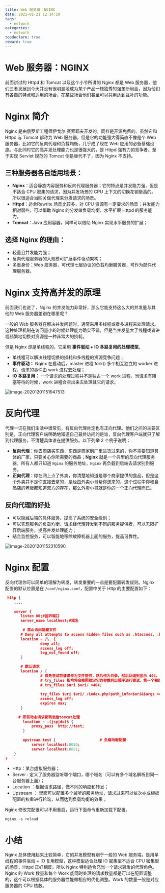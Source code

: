 ```yaml
---
title: Web 服务器：NGINX
date: 2021-01-21 12:14:10
tags:
  - network
categories:
  - network
topdeclare: true
reward: true
---
```


# Web 服务器：NGINX

前面讲过的 Httpd 和 Tomcat 以及这个小节所讲的 Nginx 都是 Web 服务器，他们三者发展到今天并没有很明显地成为某个产品一枝独秀的强垄断局面，因为他们有各自的特点和适用的场合，在某些场合他们甚至可以共用达到互补的功能。

# Nginx 简介

Nginx 是由俄罗斯工程师伊戈尔·赛索耶夫开发的，同样是开源免费的。虽然它和 Httpd 与 Tomcat 都称为 Web 服务器，但是它的功能强大得简直不像是个 Web 服务器，比如它的反向代理和负载均衡，几乎成了现在 Web 应用的必备基础设施。与此同时它的高并发处理能力也是很强大的，是 Httpd 强有力的竞争者。至于实现 Servlet 规范的 Tomcat 倒是替代不了，因为 Nginx 不支持。

## **三种服务器各自适用场景**：

- **Nginx**：适合静态内容服务和反向代理服务器；它的特点是并发能力强，但是不适合 CPU 密集的请求，因为并发场景的 CPU 上下文的切换花销挺高的。所以很适合当网关做代理来分发请求的场景。
- **Httpd**：适合Rewrite 场景比较多，对 CPU 资源有一定要求的场景；并发能力相对弱些，可以借助 Nginx 的分发做负载均衡，水平扩展 Httpd 的服务能力。
- **Tomcat**：Java 应用容器，同样可以借助 Nginx 实现水平服务的扩展；

<!--more-->

## 选择 Nginx 的理由：

- 轻量且并发能力强；
- 反向代理服务器的大规模可扩展事件驱动架构；
- 多重身份：Web 服务器，可代理七层协议的负载均衡服务器，可作为邮件代理服务器。

# Nginx 支持高并发的原理

前面我们也说了，Nginx 的并发能力非常好，那么它能支持这么大的并发量与其他的 Web 服务器差别在哪里呢？

一般的 Web 服务器在解决并发问题时，通常采用多线程或者多进程来处理请求。这种处理机制在访问量小的时候处理能力确实不错，但是当并发量大了线程或者进程频繁地切换对资源是一种非常大的损耗。

但是 Nginx 却是单线程的，它采用 **事件驱动 + IO 多路复用的处理模型**。

- 单线程可以解决线程切换的损耗和多线程的资源竞争问题；
- **事件驱动：** Nginx 在启动后，master 进程 fork() 多个相互独立的 worker 进程，请求的事件由 work 进程去处理；
- **IO 多路复用：** 一个请求的处理过程并不是独占一个 work 进程，当请求有阻塞等待的时候，work 进程会空出来去处理其它的请求。

![image-20201201151947513](/zbcn.github.io/assets/postImg/web/WEB03_nginx/image-20201201151947513.png)

# 反向代理

代理一词在我们生活中很常见，有反向代理肯定也有正向代理。他们之间的主要区别是，正向代理客户端明确地知道自己最终访问的是谁，反向代理客户端就只了解到代理服务，不清楚具体谁在提供服务。以下列举 2 个例子说明：

- **反向代理**：你去商店买东西，东西是商家到厂里进货过来的，你不需要知道具体的厂家，只要关心你所需要的商品；**Nginx** 就是一个典型的反向代理服务器，所有人都只知道 `Nginx` 的服务地址，`Nginx` 再负载到后端去请求别到服务。
- **正向代理**：你在网上点了外卖，你清楚地知道是哪个商家提供的食品，但是这个外卖并不是你直接去拿的，是经由外卖小哥帮你送来的，这个过程中你和食品店的老板都知道双方的存在，那么外卖小哥就是你的一个正向代理而已。

##  反向代理的好处

- 可以隐藏后端的具体服务，提高了系统的安全级别；
- 可以实现服务的负载均衡，请求经代理转发到不同的服务提供者，可以无限扩容后端服务，提高并发处理能力；
- 结合监控服务，可以智能地移除故障机器上面的服务，提高可靠性。

![image-20201201152310590](/zbcn.github.io/assets/postImg/web/WEB03_nginx/image-20201201152310590.png)

# Nginx 配置

反向代理你可以简单的理解为转发，转发重要的一点是要配置转发规则。Nginx 配置的默认位置是在 `/conf/nginx.conf`，配置中关于 Http 的主要配置如下：

```json
 http {                      
    ....
 
    server {
       listen 80;#监听端口
       server_name localhost;#域名
        
        # 禁止访问隐藏文件
       # Deny all attempts to access hidden files such as .htaccess, .htpasswd, .DS_Store (Mac).
       location ~ /\. {
                deny all;
                access_log off;
                log_not_found off;
       }
    
       # 默认请求
       location / {
                # 首先尝试将请求作为文件提供，然后作为目录，然后回退到显示 404。
                # try_files 指令将会按照给定它的参数列出顺序进行尝试，第一个被匹配的将会被使用。
                # try_files $uri $uri/ =404;
      
                try_files $uri $uri/ /index.php?path_info=$uri&$args =404;
                access_log off;
                expires max;
       }    
 
	  # 所有动态请求都转发给tomcat处理  
        location ~ .(jsp|do)$ {  
            proxy_pass  http://test;  
        } 
        
	    upstream test {                    # 负载均衡配置
	        server localhost:8080;  
	        server localhost:8081;  
    }
}


```

- Http：某台虚拟服务器；
- Server : 定义了服务器监听哪个端口，哪个域名（可以有多个域名解析到同一台服务器上面）；
- Location ：根据请求路径，做不同的响应和转发；
- Upstream ： 里面可以配置多个监听的服务地址，请求过来可以依次亦或根据配置的权重进行轮询，从而达到负载均衡的效果；

Nginx 修改完配置可以不用重启，运行下面命令重新加载下配置。

```shell
nginx -s reload
```

# 小结

Nginx 总体使用起来比较简单，它的并发模型有别于一般的 Web 服务端，是用单线程的事件驱动 + IO 复用模型，这种模型适合处理 IO 密集型不适合 CPU 密集型的场景，Httpd 正好相反。所以 Nginx 特别适合充当一个请求转发的代理角色。Nginx 的 Work 数量和每个 Work 能同时处理的请求数量都是可以在配置调整的，这个可以根据具体的服务器性能做相应的优化调整。Work 的数量一般是对应服务器的 CPU 核数。